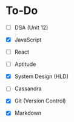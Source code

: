 # To-Do
- [ ] DSA (Unit 12)
- [x] JavaScript
- [ ] React
- [ ] Aptitude
- [x] System Design (HLD)
- [ ] Cassandra
- [x] Git (Version Control)
- [x] Markdown

